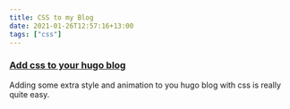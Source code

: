 ```yaml
---
title: CSS to my Blog
date: 2021-01-26T12:57:16+13:00
tags: ["css"]
---
```


<p><h3><u>Add css to your hugo blog</u></h3>

Adding some extra style and animation to you hugo blog with css is really quite easy.

